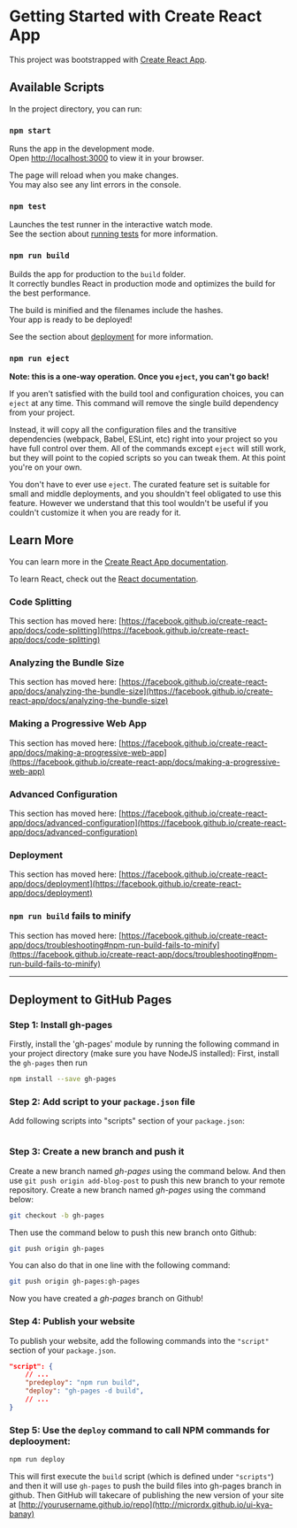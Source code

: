 # Getting Started with Create React App

This project was bootstrapped with [Create React App](https://github.com/facebook/create-react-app).

## Available Scripts

In the project directory, you can run:

### `npm start`

Runs the app in the development mode.\
Open [http://localhost:3000](http://localhost:3000) to view it in your browser.

The page will reload when you make changes.\
You may also see any lint errors in the console.

### `npm test`

Launches the test runner in the interactive watch mode.\
See the section about [running tests](https://facebook.github.io/create-react-app/docs/running-tests) for more information.

### `npm run build`

Builds the app for production to the `build` folder.\
It correctly bundles React in production mode and optimizes the build for the best performance.

The build is minified and the filenames include the hashes.\
Your app is ready to be deployed!

See the section about [deployment](https://facebook.github.io/create-react-app/docs/deployment) for more information.

### `npm run eject`

**Note: this is a one-way operation. Once you `eject`, you can't go back!**

If you aren't satisfied with the build tool and configuration choices, you can `eject` at any time. This command will remove the single build dependency from your project.

Instead, it will copy all the configuration files and the transitive dependencies (webpack, Babel, ESLint, etc) right into your project so you have full control over them. All of the commands except `eject` will still work, but they will point to the copied scripts so you can tweak them. At this point you're on your own.

You don't have to ever use `eject`. The curated feature set is suitable for small and middle deployments, and you shouldn't feel obligated to use this feature. However we understand that this tool wouldn't be useful if you couldn't customize it when you are ready for it.

## Learn More

You can learn more in the [Create React App documentation](https://facebook.github.io/create-react-app/docs/getting-started).

To learn React, check out the [React documentation](https://reactjs.org/).

### Code Splitting

This section has moved here: [https://facebook.github.io/create-react-app/docs/code-splitting](https://facebook.github.io/create-react-app/docs/code-splitting)

### Analyzing the Bundle Size

This section has moved here: [https://facebook.github.io/create-react-app/docs/analyzing-the-bundle-size](https://facebook.github.io/create-react-app/docs/analyzing-the-bundle-size)

### Making a Progressive Web App

This section has moved here: [https://facebook.github.io/create-react-app/docs/making-a-progressive-web-app](https://facebook.github.io/create-react-app/docs/making-a-progressive-web-app)

### Advanced Configuration

This section has moved here: [https://facebook.github.io/create-react-app/docs/advanced-configuration](https://facebook.github.io/create-react-app/docs/advanced-configuration)

### Deployment

This section has moved here: [https://facebook.github.io/create-react-app/docs/deployment](https://facebook.github.io/create-react-app/docs/deployment)

### `npm run build` fails to minify

This section has moved here: [https://facebook.github.io/create-react-app/docs/troubleshooting#npm-run-build-fails-to-minify](https://facebook.github.io/create-react-app/docs/troubleshooting#npm-run-build-fails-to-minify)

---

## Deployment to GitHub Pages

### Step 1: Install gh-pages

Firstly, install the 'gh-pages' module by running the following command in your project directory (make sure you have NodeJS installed):
First, install the `gh-pages`
then run

```bash
npm install --save gh-pages
```

### Step 2: Add script to your `package.json` file

Add following scripts into "scripts" section of your `package.json`:

```json

```

### Step 3: Create a new branch and push it

Create a new branch named _gh-pages_ using the command below. And then use `git push origin add-blog-post` to push this new branch to your remote repository.
Create a new branch named _gh-pages_ using the command below:

```bash
git checkout -b gh-pages
```
Then use the command below to push this new branch onto Github:

```bash
git push origin gh-pages
``` 

You can also do that in one line with the following command:

```bash
git push origin gh-pages:gh-pages
```

Now you have created a _gh-pages_ branch on Github!

### Step 4: Publish your website

To publish your website, add the following commands into the `"script"` section of your `package.json`.

```json
"script": {
    // ...
    "predeploy": "npm run build",
    "deploy": "gh-pages -d build",
    // ...
}
```

### Step 5: Use the `deploy` command to call NPM commands for deplooyment:

```bash
npm run deploy
```
This will first execute the `build` script (which is defined under `"scripts"`) and then it will use `gh-pages` to push the build files into gh-pages branch in github.
Then GitHub will takecare of publishing the new  version of your site at [http://yourusername.github.io/repo](http://micrordx.github.io/ui-kya-banay)

